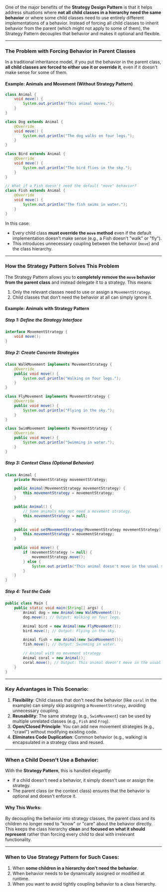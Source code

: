 One of the major benefits of the **Strategy Design Pattern** is that it helps address situations where **not all child classes in a hierarchy need the same behavior** or where some child classes need to use entirely different implementations of a behavior. Instead of forcing all child classes to inherit behavior from the parent (which might not apply to some of them), the Strategy Pattern decouples that behavior and makes it optional and flexible.

---

### The Problem with Forcing Behavior in Parent Classes

In a traditional inheritance model, if you put the behavior in the parent class, **all child classes are forced to either use it or override it**, even if it doesn't make sense for some of them.

#### Example: Animals and Movement (Without Strategy Pattern)

```java
class Animal {
    void move() {
        System.out.println("This animal moves.");
    }
}

class Dog extends Animal {
    @Override
    void move() {
        System.out.println("The dog walks on four legs.");
    }
}

class Bird extends Animal {
    @Override
    void move() {
        System.out.println("The bird flies in the sky.");
    }
}

// What if a Fish doesn't need the default "move" behavior?
class Fish extends Animal {
    @Override
    void move() {
        System.out.println("The fish swims in water.");
    }
}
```

In this case:

- Every child class **must override the `move` method** even if the default implementation doesn't make sense (e.g., a Fish doesn't "walk" or "fly").
- This introduces unnecessary coupling between the behavior (`move`) and the class hierarchy.

---

### How the Strategy Pattern Solves This Problem

The Strategy Pattern allows you to **completely remove the `move` behavior from the parent class** and instead delegate it to a strategy. This means:

1. Only the relevant classes need to use or assign a `MovementStrategy`.
2. Child classes that don’t need the behavior at all can simply ignore it.

#### Example: Animals with Strategy Pattern

##### Step 1: Define the Strategy Interface

```java
interface MovementStrategy {
    void move();
}
```

##### Step 2: Create Concrete Strategies

```java
class WalkMovement implements MovementStrategy {
    @Override
    public void move() {
        System.out.println("Walking on four legs.");
    }
}

class FlyMovement implements MovementStrategy {
    @Override
    public void move() {
        System.out.println("Flying in the sky.");
    }
}

class SwimMovement implements MovementStrategy {
    @Override
    public void move() {
        System.out.println("Swimming in water.");
    }
}
```

##### Step 3: Context Class (Optional Behavior)

```java
class Animal {
    private MovementStrategy movementStrategy;

    public Animal(MovementStrategy movementStrategy) {
        this.movementStrategy = movementStrategy;
    }

    public Animal() {
        // Some animals may not need a movement strategy.
        this.movementStrategy = null;
    }

    public void setMovementStrategy(MovementStrategy movementStrategy) {
        this.movementStrategy = movementStrategy;
    }

    public void move() {
        if (movementStrategy != null) {
            movementStrategy.move();
        } else {
            System.out.println("This animal doesn't move in the usual sense.");
        }
    }
}
```

##### Step 4: Test the Code

```java
public class Main {
    public static void main(String[] args) {
        Animal dog = new Animal(new WalkMovement());
        dog.move(); // Output: Walking on four legs.

        Animal bird = new Animal(new FlyMovement());
        bird.move(); // Output: Flying in the sky.

        Animal fish = new Animal(new SwimMovement());
        fish.move(); // Output: Swimming in water.

        // Animal with no movement strategy
        Animal coral = new Animal();
        coral.move(); // Output: This animal doesn't move in the usual sense.
    }
}
```

---

### Key Advantages in This Scenario:

1. **Flexibility**: Child classes that don't need the behavior (like `coral` in the example) can simply skip assigning a `MovementStrategy`, avoiding unnecessary coupling.
2. **Reusability**: The same strategy (e.g., `SwimMovement`) can be used by multiple unrelated classes (e.g., `Fish` and `Frog`).
3. **Open/Closed Principle**: You can add new movement strategies (e.g., "crawl") without modifying existing code.
4. **Eliminates Code Duplication**: Common behavior (e.g., walking) is encapsulated in a strategy class and reused.

---

### When a Child Doesn't Use a Behavior:

With the **Strategy Pattern**, this is handled elegantly:

- If a child doesn't need a behavior, it simply doesn't use or assign the strategy.
- The parent class (or the context class) ensures that the behavior is optional and doesn't enforce it.

#### Why This Works:

By decoupling the behavior into strategy classes, the parent class and its children no longer need to "know" or "care" about the behavior directly. This keeps the class hierarchy **clean** and **focused on what it should represent** rather than forcing every child to deal with irrelevant functionality.

---

### When to Use Strategy Pattern for Such Cases:

1. When **some children in a hierarchy don’t need the behavior**.
2. When behavior needs to be dynamically assigned or modified at runtime.
3. When you want to avoid tightly coupling behavior to a class hierarchy.
